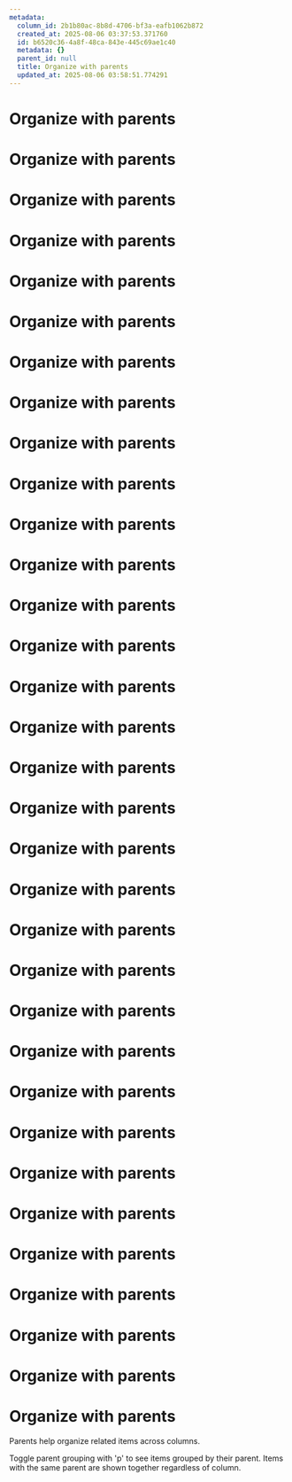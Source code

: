 ```yaml
---
metadata:
  column_id: 2b1b80ac-8b8d-4706-bf3a-eafb1062b872
  created_at: 2025-08-06 03:37:53.371760
  id: b6520c36-4a8f-48ca-843e-445c69ae1c40
  metadata: {}
  parent_id: null
  title: Organize with parents
  updated_at: 2025-08-06 03:58:51.774291
---
```


# Organize with parents

# Organize with parents

# Organize with parents

# Organize with parents

# Organize with parents

# Organize with parents

# Organize with parents

# Organize with parents

# Organize with parents

# Organize with parents

# Organize with parents

# Organize with parents

# Organize with parents

# Organize with parents

# Organize with parents

# Organize with parents

# Organize with parents

# Organize with parents

# Organize with parents

# Organize with parents

# Organize with parents

# Organize with parents

# Organize with parents

# Organize with parents

# Organize with parents

# Organize with parents

# Organize with parents

# Organize with parents

# Organize with parents

# Organize with parents

# Organize with parents

# Organize with parents

# Organize with parents

Parents help organize related items across columns.

Toggle parent grouping with 'p' to see items grouped by their parent.
Items with the same parent are shown together regardless of column.